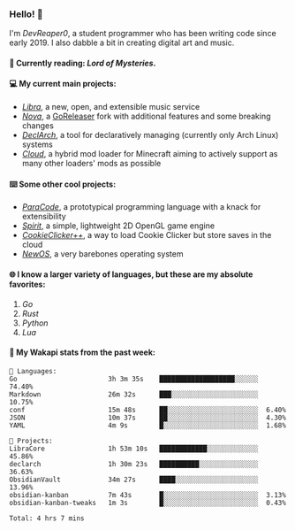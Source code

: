 ### Hello! 👋

I'm _DevReaper0_, a student programmer who has been writing code since early 2019. I also dabble a bit in creating digital art and music.

#### 📖 Currently reading: *Lord of Mysteries*.

#### 💻 My current main projects:

-   _[Libra](https://github.com/LibraMusic)_, a new, open, and extensible music service
-   _[Nova](https://github.com/LibraMusic/Nova)_, a [GoReleaser](https://github.com/goreleaser/goreleaser) fork with additional features and some breaking changes
-   _[DeclArch](https://github.com/DevReaper0/declarch)_, a tool for declaratively managing (currently only Arch Linux) systems
-   _[Cloud](https://github.com/CloudLoaderMC/CloudLoader)_, a hybrid mod loader for Minecraft aiming to actively support as many other loaders' mods as possible

#### ⌨️ Some other cool projects:

-   _[ParaCode](https://github.com/ParaCodeLang/ParaCode)_, a prototypical programming language with a knack for extensibility
-   _[Spirit](https://gitlab.com/DevReaper0/SpiritEngine)_, a simple, lightweight 2D OpenGL game engine
-   _[CookieClicker++](https://github.com/DevReaper0/CookieClickerPlusPlus)_, a way to load Cookie Clicker but store saves in the cloud
-   _[NewOS](https://github.com/DevReaper0/NewOS)_, a very barebones operating system

#### 🌐 I know a larger variety of languages, but these are my absolute favorites:

1. _Go_
2. _Rust_
3. _Python_
4. _Lua_

#### 📡 My Wakapi stats from the past week:

```text
💾 Languages:
Go                       3h 3m 35s    ███████████████████░░░░░░  74.40%
Markdown                 26m 32s      ███░░░░░░░░░░░░░░░░░░░░░░  10.75%
conf                     15m 48s      ██░░░░░░░░░░░░░░░░░░░░░░░  6.40%
JSON                     10m 37s      ██░░░░░░░░░░░░░░░░░░░░░░░  4.30%
YAML                     4m 9s        █░░░░░░░░░░░░░░░░░░░░░░░░  1.68%

💼 Projects:
LibraCore                1h 53m 10s   ████████████░░░░░░░░░░░░░  45.86%
declarch                 1h 30m 23s   ██████████░░░░░░░░░░░░░░░  36.63%
ObsidianVault            34m 27s      ████░░░░░░░░░░░░░░░░░░░░░  13.96%
obsidian-kanban          7m 43s       █░░░░░░░░░░░░░░░░░░░░░░░░  3.13%
obsidian-kanban-tweaks   1m 3s        █░░░░░░░░░░░░░░░░░░░░░░░░  0.43%

Total: 4 hrs 7 mins
```
